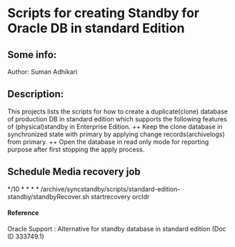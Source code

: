 # Scripts for creating Standby for Oracle DB in standard Edition

## Some info:
Author: Suman Adhikari

## Description:
This projects lists the scripts for how to create a duplicate(clone) database of production DB in standard edition which supports the following features of (physical)standby in Enterprise Edition. 
  ++   Keep the clone database in synchronized state with primary by applying change records(archivelogs) from primary. 
  ++   Open the database in read only mode for reporting purpose after first stopping the apply process. 

## Schedule Media recovery job
*/10 * * * * /archive/syncstandby/scripts/standard-edition-standby/standbyRecover.sh startrecovery orcldr


#### Reference
Oracle Support : Alternative for standby database in standard edition (Doc ID 333749.1)
